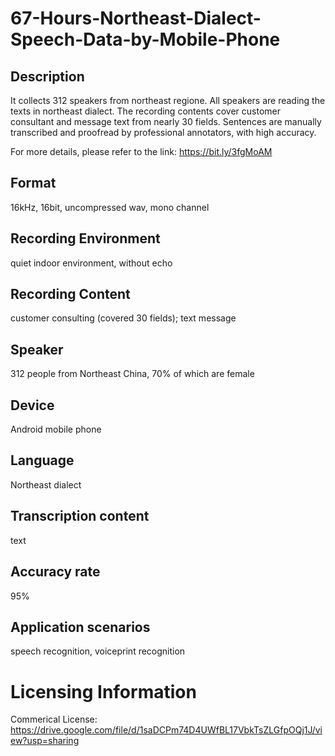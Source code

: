 # 67-Hours-Northeast-Dialect-Speech-Data-by-Mobile-Phone


## Description
It collects 312 speakers from northeast regione. All speakers are reading the texts in northeast dialect. The recording contents cover customer consultant and message text from nearly 30 fields. Sentences are manually transcribed and proofread by professional annotators, with high accuracy.

For more details, please refer to the link: https://bit.ly/3fgMoAM

## Format
16kHz, 16bit, uncompressed wav, mono channel

## Recording Environment
quiet indoor environment, without echo

## Recording Content
customer consulting (covered 30 fields); text message

## Speaker
312 people from Northeast China, 70% of which are female

## Device
Android mobile phone

## Language
Northeast dialect

## Transcription content
text

## Accuracy rate
95%

## Application scenarios
speech recognition, voiceprint recognition

# Licensing Information
Commerical License: https://drive.google.com/file/d/1saDCPm74D4UWfBL17VbkTsZLGfpOQj1J/view?usp=sharing
